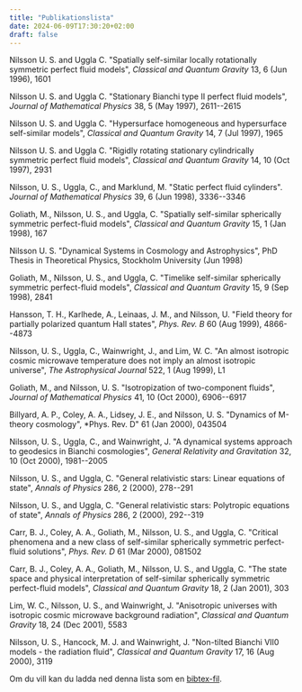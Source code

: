 ```yaml
---
title: "Publikationslista"
date: 2024-06-09T17:30:20+02:00
draft: false
---
```


Nilsson U. S. and Uggla C. "Spatially self-similar locally rotationally symmetric perfect fluid models", *Classical and Quantum Gravity* 13, 6 (Jun 1996), 1601

Nilsson U. S. and Uggla C. "Stationary Bianchi type II perfect fluid models", *Journal of Mathematical Physics* 38, 5 (May 1997), 2611--2615

Nilsson U. S. and Uggla C. "Hypersurface homogeneous and hypersurface self-similar models", *Classical and Quantum Gravity* 14, 7 (Jul 1997), 1965

Nilsson U. S. and Uggla C. "Rigidly rotating stationary cylindrically symmetric perfect fluid models", *Classical and Quantum Gravity* 14, 10 (Oct 1997), 2931

Nilsson, U. S., Uggla, C., and Marklund, M. "Static perfect fluid cylinders". *Journal of Mathematical Physics* 39, 6 (Jun 1998), 3336--3346

Goliath, M., Nilsson, U. S., and Uggla, C. "Spatially self-similar spherically symmetric perfect-fluid models",  *Classical and Quantum Gravity* 15, 1 (Jan 1998), 167

Nilsson U. S. "Dynamical Systems in Cosmology and Astrophysics", PhD Thesis in Theoretical Physics, Stockholm University (Jun 1998) 

Goliath, M., Nilsson, U. S., and Uggla, C. "Timelike self-similar spherically symmetric perfect-fluid models", *Classical and Quantum Gravity* 15, 9 (Sep 1998), 2841

Hansson, T. H., Karlhede, A., Leinaas, J. M., and Nilsson, U. "Field theory for partially polarized quantum Hall states",  *Phys. Rev. B* 60 (Aug 1999), 4866--4873

Nilsson, U. S., Uggla, C., Wainwright, J., and Lim, W. C. "An almost isotropic cosmic microwave temperature does not imply an almost isotropic universe",  *The Astrophysical Journal* 522, 1 (Aug 1999), L1

Goliath, M., and Nilsson, U. S. "Isotropization of two-component fluids",  *Journal of Mathematical Physics* 41, 10 (Oct 2000), 6906--6917

Billyard, A. P., Coley, A. A., Lidsey, J. E., and Nilsson, U. S. "Dynamics of M-theory cosmology", *Phys. Rev. D" 61 (Jan 2000), 043504

Nilsson, U. S., Uggla, C., and Wainwright, J. "A dynamical systems approach to geodesics in Bianchi cosmologies", *General Relativity and Gravitation* 32, 10 (Oct 2000), 1981--2005

Nilsson, U. S., and Uggla, C. "General relativistic stars: Linear equations of state", *Annals of Physics* 286, 2 (2000), 278--291

Nilsson, U. S., and Uggla, C. "General relativistic stars: Polytropic equations of state", *Annals of Physics* 286, 2 (2000), 292--319

Carr, B. J., Coley, A. A., Goliath, M., Nilsson, U. S., and Uggla, C. "Critical phenomena and a new class of self-similar spherically symmetric perfect-fluid solutions",  *Phys. Rev. D* 61 (Mar 2000), 081502

Carr, B. J., Coley, A. A., Goliath, M., Nilsson, U. S., and Uggla, C. "The state space and physical interpretation of self-similar spherically symmetric perfect-fluid models", *Classical and Quantum Gravity* 18, 2 (Jan 2001), 303

Lim, W. C., Nilsson, U. S., and Wainwright, J. "Anisotropic universes with isotropic cosmic microwave background radiation",  *Classical and Quantum Gravity* 18, 24 (Dec 2001), 5583

Nilsson, U. S., Hancock, M. J. and Wainwright, J. "Non-tilted Bianchi VII0 models - the radiation fluid", *Classical and Quantum Gravity* 17, 16 (Aug 2000), 3119

Om du vill kan du ladda ned denna lista som en [bibtex-fil](/publication-list.bib). 

